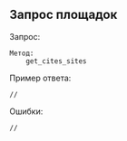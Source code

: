 ## Запрос площадок

Запрос:

    Метод: 
        get_cites_sites

Пример ответа:

    //

Ошибки:

    //
